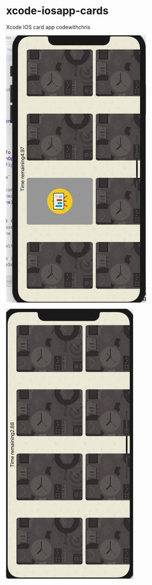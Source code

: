# xcode-iosapp-cards
Xcode IOS card app codewithchris


![screenshot1](screenshots/cardapp1.png)

![screenshot1](screenshots/cardapp2.png)

